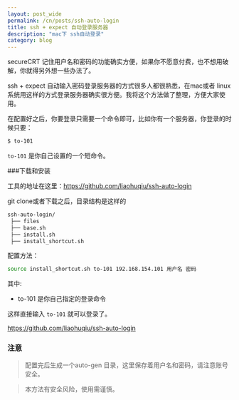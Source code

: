 ```yaml
---
layout: post_wide
permalink: /cn/posts/ssh-auto-login
title: ssh + expect 自动登录服务器
description: "mac下 ssh自动登录"
category: blog
---
```


secureCRT 记住用户名和密码的功能确实方便，如果你不愿意付费，也不想用破解，你就得另外想一些办法了。

ssh + expect 自动输入密码登录服务器的方式很多人都很熟悉，在mac或者 linux系统用这样的方式登录服务器确实很方便。我将这个方法做了整理，方便大家使用。

在配置好之后，你要登录只需要一个命令即可，比如你有一个服务器，你登录的时候只要：

```bash
$ to-101
```

`to-101` 是你自己设置的一个短命令。

###下载和安装

工具的地址在这里：https://github.com/liaohuqiu/ssh-auto-login

git clone或者下载之后，目录结构是这样的

```bash
ssh-auto-login/
 ├── files
 ├── base.sh
 ├── install.sh
 ├── install_shortcut.sh
```

配置方法：

```bash
source install_shortcut.sh to-101 192.168.154.101 用户名 密码
```

其中:

* to-101 是你自己指定的登录命令

这样直接输入 `to-101` 就可以登录了。

https://github.com/liaohuqiu/ssh-auto-login

### 注意

>  配置完后生成一个auto-gen 目录，这里保存着用户名和密码，请注意账号安全。

>  本方法有安全风险，使用需谨慎。
